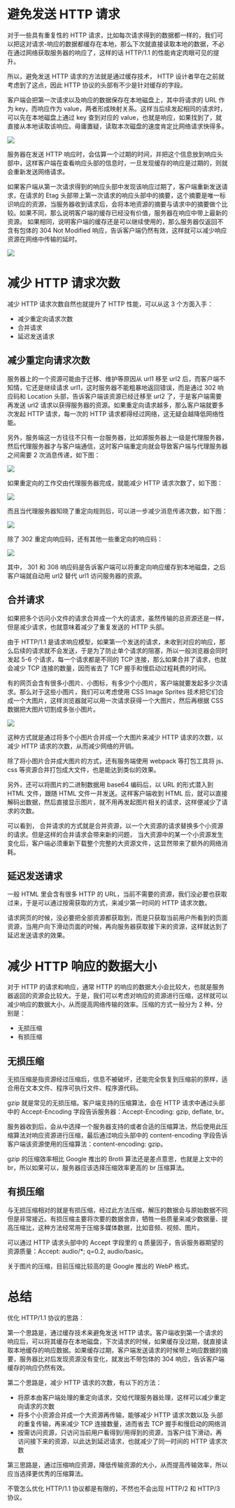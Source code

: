 # 避免发送 HTTP 请求

对于⼀些具有重复性的 HTTP 请求，⽐如每次请求得到的数据都⼀样的，我们可以把这对请求-响应的数据都缓存在本地，那么下次就直接读取本地的数据，不必在通过⽹络获取服务器的响应了，这样的话 HTTP/1.1 的性能肯定⾁眼可⻅的提升。  

所以，避免发送 HTTP 请求的⽅法就是通过缓存技术， HTTP 设计者早在之前就考虑到了这点，因此 HTTP 协议的头部有不少是针对缓存的字段。  

客户端会把第⼀次请求以及响应的数据保存在本地磁盘上，其中将请求的 URL 作为 key，⽽响应作为 value，两者形成映射关系。这样当后续发起相同的请求时，可以先在本地磁盘上通过 key 查到对应的 value，也就是响应，如果找到了，就直接从本地读取该响应。毋庸置疑，读取本次磁盘的速度肯定⽐⽹络请求快得多。

![](./img/cache.png)

服务器在发送 HTTP 响应时，会估算⼀个过期的时间，并把这个信息放到响应头部中，这样客户端在查看响应头部的信息时，⼀旦发现缓存的响应是过期的，则就会重新发送⽹络请求。   

如果客户端从第⼀次请求得到的响应头部中发现该响应过期了，客户端重新发送请求，在请求的 Etag 头部带上第⼀次请求的响应头部中的摘要，这个摘要是唯⼀标识响应的资源，当服务器收到请求后，会将本地资源的摘要与请求中的摘要做个⽐较。如果不同，那么说明客户端的缓存已经没有价值，服务器在响应中带上最新的资源。 如果相同，说明客户端的缓存还是可以继续使⽤的，那么服务器仅返回不含有包体的 304 Not Modified 响应，告诉客户端仍然有效，这样就可以减少响应资源在⽹络中传输的延时。        

![](./img/not_modified.png)

# 减少 HTTP 请求次数  

减少 HTTP 请求次数⾃然也就提升了 HTTP 性能，可以从这 3 个⽅⾯⼊⼿：  

- 减少重定向请求次数  
- 合并请求  
- 延迟发送请求  

## 减少重定向请求次数  

服务器上的⼀个资源可能由于迁移、维护等原因从 url1 移⾄ url2 后，⽽客户端不知情，它还是继续请求 url1，这时服务器不能粗暴地返回错误，⽽是通过 302 响应码和 Location 头部，告诉客户端该资源已经迁移⾄ url2 了，于是客户端需要再发送 url2 请求以获得服务器的资源。如果重定向请求越多，那么客户端就要多次发起 HTTP 请求，每⼀次的 HTTP 请求都得经过⽹络，这⽆疑会越降低⽹络性能。  

另外，服务端这⼀⽅往往不只有⼀台服务器，⽐如源服务器上⼀级是代理服务器，然后代理服务器才与客户端通信，这时客户端重定向就会导致客户端与代理服务器之间需要 2 次消息传递，如下图：  

![](./img/redirect.png)

如果重定向的⼯作交由代理服务器完成，就能减少 HTTP 请求次数了，如下图：  

![](./img/redirect2.png)

⽽且当代理服务器知晓了重定向规则后，可以进⼀步减少消息传递次数，如下图：  

![](./img/redirect3.png)

除了 302 重定向响应码，还有其他⼀些重定向的响应码：

![](./img/redirect4.png)

其中， 301 和 308 响应码是告诉客户端可以将重定向响应缓存到本地磁盘，之后客户端就⾃动⽤ url2 替代 url1 访问服务器的资源。  

## 合并请求  

如果把多个访问⼩⽂件的请求合并成⼀个⼤的请求，虽然传输的总资源还是⼀样，但是减少请求，也就意味着减少了重复发送的 HTTP 头部。

由于 HTTP/1.1 是请求响应模型，如果第⼀个发送的请求，未收到对应的响应，那么后续的请求就不会发送，于是为了防⽌单个请求的阻塞，所以⼀般浏览器会同时发起 5-6 个请求，每⼀个请求都是不同的 TCP 连接，那么如果合并了请求，也就会减少 TCP 连接的数量，因⽽省去了 TCP 握⼿和慢启动过程耗费的时间。  

有的⽹⻚会含有很多⼩图⽚、⼩图标，有多少个⼩图⽚，客户端就要发起多少次请求。那么对于这些⼩图⽚，我们可以考虑使⽤ CSS Image Sprites 技术把它们合成⼀个⼤图⽚，这样浏览器就可以⽤⼀次请求获得⼀个⼤图⽚，然后再根据 CSS 数据把⼤图⽚切割成多张⼩图⽚。  

![](./img/image_sprites.png)

这种⽅式就是通过将多个⼩图⽚合并成⼀个⼤图⽚来减少 HTTP 请求的次数，以减少 HTTP 请求的次数，从⽽减少⽹络的开销。  

除了将⼩图⽚合并成⼤图⽚的⽅式，还有服务端使⽤ webpack 等打包⼯具将 js、 css 等资源合并打包成⼤⽂件，也是能达到类似的效果。  

另外，还可以将图⽚的⼆进制数据⽤ base64 编码后，以 URL 的形式潜⼊到 HTML ⽂件，跟随 HTML ⽂件⼀并发送。这样客户端收到 HTML 后，就可以直接解码出数据，然后直接显示图⽚，就不⽤再发起图⽚相关的请求，这样便减少了请求的次数。    

可以看到， 合并请求的⽅式就是合并资源，以⼀个⼤资源的请求替换多个⼩资源的请求。但是这样的合并请求会带来新的问题， 当⼤资源中的某⼀个⼩资源发⽣变化后，客户端必须重新下载整个完整的⼤资源⽂件，这显然带来了额外的⽹络消耗。  

## 延迟发送请求  

⼀般 HTML ⾥会含有很多 HTTP 的 URL，当前不需要的资源，我们没必要也获取过来，于是可以通过按需获取的⽅式，来减少第⼀时间的 HTTP 请求次数。  

请求⽹⻚的时候，没必要把全部资源都获取到，⽽是只获取当前⽤户所看到的⻚⾯资源，当⽤户向下滑动⻚⾯的时候，再向服务器获取接下来的资源，这样就达到了延迟发送请求的效果。  

# 减少 HTTP 响应的数据⼤⼩  

对于 HTTP 的请求和响应，通常 HTTP 的响应的数据⼤⼩会⽐较⼤，也就是服务器返回的资源会⽐较⼤。于是，我们可以考虑对响应的资源进⾏压缩，这样就可以减少响应的数据⼤⼩，从⽽提⾼⽹络传输的效率。压缩的⽅式⼀般分为 2 种，分别是：  

- ⽆损压缩
- 有损压缩  

## ⽆损压缩  

⽆损压缩是指资源经过压缩后，信息不被破坏，还能完全恢复到压缩前的原样，适合⽤在⽂本⽂件、程序可执⾏⽂件、程序源代码。  

gzip 就是常⻅的⽆损压缩。客户端⽀持的压缩算法，会在 HTTP 请求中通过头部中的 Accept-Encoding 字段告诉服务器：Accept-Encoding: gzip, deflate, br。      

服务器收到后，会从中选择⼀个服务器⽀持的或者合适的压缩算法，然后使⽤此压缩算法对响应资源进⾏压缩，最后通过响应头部中的 content-encoding 字段告诉客户端该资源使⽤的压缩算法：content-encoding: gzip。  

gzip 的压缩效率相⽐ Google 推出的 Brotli 算法还是差点意思，也就是上⽂中的 br，所以如果可以，服务器应该选择压缩效率更⾼的 br 压缩算法。     

## 有损压缩  

与⽆损压缩相对的就是有损压缩，经过此⽅法压缩，解压的数据会与原始数据不同但是⾮常接近。有损压缩主要将次要的数据舍弃，牺牲⼀些质量来减少数据量、提⾼压缩⽐，这种⽅法经常⽤于压缩多媒体数据，⽐如⾳频、视频、图⽚。    

可以通过 HTTP 请求头部中的 Accept 字段⾥的 q 质量因⼦，告诉服务器期望的资源质量：Accept: audio/*; q=0.2, audio/basic。 

关于图⽚的压缩，⽬前压缩⽐较⾼的是 Google 推出的 WebP 格式。 

# 总结  

优化 HTTP/1.1 协议的思路：

第⼀个思路是，通过缓存技术来避免发送 HTTP 请求。客户端收到第⼀个请求的响应后，可以将其缓存在本地磁盘，下次请求的时候，如果缓存没过期，就直接读取本地缓存的响应数据。如果缓存过期，客户端发送请求的时候带上响应数据的摘要，服务器⽐对后发现资源没有变化，就发出不带包体的 304 响应，告诉客户端缓存的响应仍然有效。  

第⼆个思路是，减少 HTTP 请求的次数，有以下的⽅法：

- 将原本由客户端处理的重定向请求，交给代理服务器处理，这样可以减少重定向请求的次数
- 将多个⼩资源合并成⼀个⼤资源再传输，能够减少 HTTP 请求次数以及 头部的重复传输，再来减少 TCP 连接数量，进⽽省去 TCP 握⼿和慢启动的⽹络消
- 按需访问资源，只访问当前⽤户看得到/⽤得到的资源，当客户往下滑动，再访问接下来的资源，以此达到延迟请求，也就减少了同⼀时间的 HTTP 请求次数

第三思路是，通过压缩响应资源，降低传输资源的⼤⼩，从⽽提⾼传输效率，所以应当选择更优秀的压缩算法。  

不管怎么优化 HTTP/1.1 协议都是有限的，不然也不会出现 HTTP/2 和 HTTP/3 协议。


























